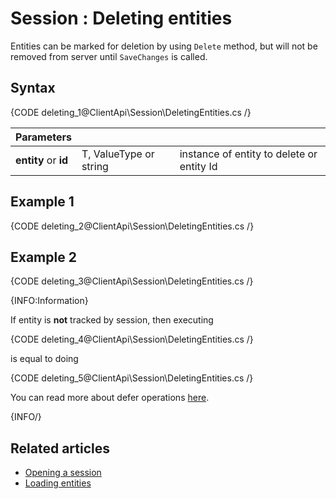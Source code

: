 # Session : Deleting entities

Entities can be marked for deletion by using `Delete` method, but will not be removed from server until `SaveChanges` is called.

## Syntax

{CODE deleting_1@ClientApi\Session\DeletingEntities.cs /}

| Parameters | | |
| ------------- | ------------- | ----- |
| **entity** or **id** | T, ValueType or string | instance of entity to delete or entity Id |

## Example 1

{CODE deleting_2@ClientApi\Session\DeletingEntities.cs /}

## Example 2

{CODE deleting_3@ClientApi\Session\DeletingEntities.cs /}

{INFO:Information}

If entity is **not** tracked by session, then executing

{CODE deleting_4@ClientApi\Session\DeletingEntities.cs /}

is equal to doing

{CODE deleting_5@ClientApi\Session\DeletingEntities.cs /}

You can read more about defer operations [here](./how-to/defer-operations).

{INFO/}

## Related articles

- [Opening a session](./opening-a-session)  
- [Loading entities](./loading-entities)  